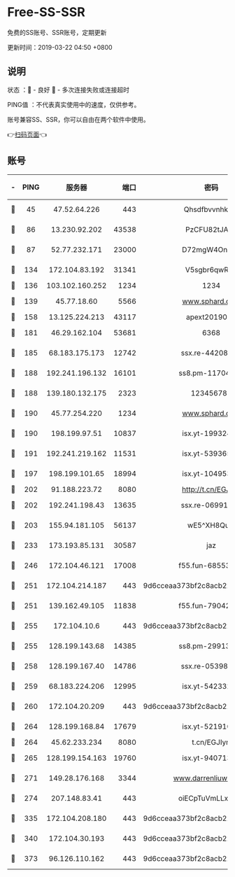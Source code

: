 # Free-SS-SSR

免费的SS账号、SSR账号，定期更新

更新时间：2019-03-22 04:50 +0800

## 说明

状态     ：🙂 - 良好 🙁 - 多次连接失败或连接超时

PING值   ：不代表真实使用中的速度，仅供参考。

账号兼容SS、SSR，你可以自由在两个软件中使用。

👉[扫码页面](https://liesauer.github.io/Free-SS-SSR/)👈

## 账号

|-|PING|服务器|端口|密码|加密方式|区域|
|:----:|:----:|:-----:|-----:|:----:|:----:|:----:|
|🙂|45|47.52.64.226|443|Qhsdfbvvnhkm1|aes-256-cfb|HK|
|🙂|86|13.230.92.202|43538|PzCFU82tJAdZ|aes-256-cfb|JP|
|🙂|87|52.77.232.171|23000|D72mgW4OnJDc|aes-256-cfb|SG|
|🙂|134|172.104.83.192|31341|V5sgbr6qwRg1|aes-256-cfb|JP|
|🙂|136|103.102.160.252|1234|1234|rc4-md5|JP|
|🙂|139|45.77.18.60|5566|www.sphard.com|aes-256-cfb|JP|
|🙂|158|13.125.224.213|43117|apext2019005|chacha20|KR|
|🙂|181|46.29.162.104|53681|6368|aes-256-ctr|RU|
|🙂|185|68.183.175.173|12742|ssx.re-44208034|aes-256-cfb|US|
|🙂|188|192.241.196.132|16101|ss8.pm-11704063|aes-256-cfb|US|
|🙂|188|139.180.132.175|2323|123456789|aes-256-cfb|SG|
|🙂|190|45.77.254.220|1234|www.sphard.com|aes-256-cfb|SG|
|🙂|190|198.199.97.51|10837|isx.yt-19932422|aes-256-cfb|US|
|🙂|191|192.241.219.162|11531|isx.yt-53936581|aes-256-cfb|US|
|🙂|197|198.199.101.65|18994|isx.yt-10495356|aes-256-cfb|US|
|🙂|202|91.188.223.72|8080|http://t.cn/EGJIyrl|rc4-md5|RU|
|🙂|202|192.241.198.43|13635|ssx.re-06991700|aes-256-cfb|US|
|🙂|203|155.94.181.105|56137|wE5^XH8Quw|aes-256-cfb|US|
|🙂|233|173.193.85.131|30587|jaz|aes-256-cfb|US|
|🙂|246|172.104.46.121|17008|f55.fun-68553317|aes-256-cfb|SG|
|🙂|251|172.104.214.187|443|9d6cceaa373bf2c8acb22e60b6a58be6|aes-256-cfb|US|
|🙂|251|139.162.49.105|11838|f55.fun-79042752|aes-256-cfb|SG|
|🙂|255|172.104.10.6|443|9d6cceaa373bf2c8acb22e60b6a58be6|aes-256-cfb|US|
|🙂|255|128.199.143.68|14385|ss8.pm-29913305|aes-256-cfb|SG|
|🙂|258|128.199.167.40|14786|ssx.re-05398276|aes-256-cfb|SG|
|🙂|259|68.183.224.206|12995|isx.yt-54233279|aes-256-cfb|SG|
|🙂|260|172.104.20.209|443|9d6cceaa373bf2c8acb22e60b6a58be6|aes-256-cfb|US|
|🙂|264|128.199.168.84|17679|isx.yt-52191057|aes-256-cfb|SG|
|🙂|264|45.62.233.234|8080|t.cn/EGJIyrl|rc4-md5|CA|
|🙂|265|128.199.154.163|19760|isx.yt-94071337|aes-256-cfb|SG|
|🙂|271|149.28.176.168|3344|www.darrenliuwei.com|aes-256-cfb|AU|
|🙂|274|207.148.83.41|443|oiECpTuVmLLxk4Ts|aes-256-cfb|AU|
|🙂|335|172.104.208.180|443|9d6cceaa373bf2c8acb22e60b6a58be6|aes-256-cfb|US|
|🙂|340|172.104.30.193|443|9d6cceaa373bf2c8acb22e60b6a58be6|aes-256-cfb|US|
|🙂|373|96.126.110.162|443|9d6cceaa373bf2c8acb22e60b6a58be6|aes-256-cfb|US|
